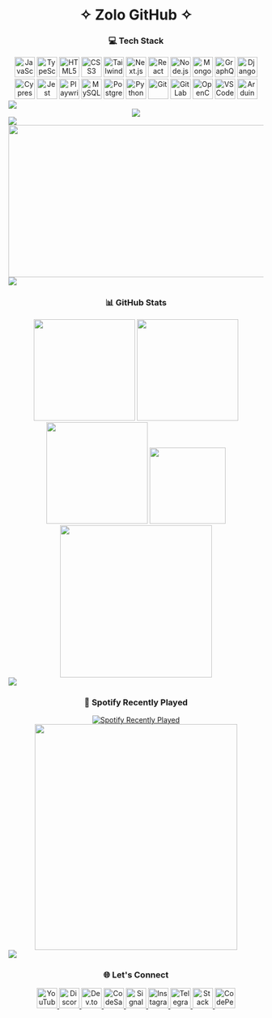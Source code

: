 <h1 align="center">✧ Zolo GitHub ✧</h1>

<div align="center">

### 💻 Tech Stack

<img src="https://cdn.jsdelivr.net/gh/devicons/devicon/icons/javascript/javascript-original.svg" height="40" alt="JavaScript" />
<img src="https://cdn.jsdelivr.net/gh/devicons/devicon/icons/typescript/typescript-original.svg" height="40" alt="TypeScript" />
<img src="https://cdn.jsdelivr.net/gh/devicons/devicon/icons/html5/html5-original.svg" height="40" alt="HTML5" />
<img src="https://cdn.jsdelivr.net/gh/devicons/devicon/icons/css3/css3-original.svg" height="40" alt="CSS3" />
<img src="https://cdn.jsdelivr.net/gh/devicons/devicon/icons/tailwindcss/tailwindcss-original-wordmark.svg" height="40" alt="Tailwind CSS" />
<img src="https://cdn.jsdelivr.net/gh/devicons/devicon/icons/nextjs/nextjs-original.svg" height="40" alt="Next.js" />
<img src="https://cdn.jsdelivr.net/gh/devicons/devicon/icons/react/react-original.svg" height="40" alt="React" />
<img src="https://cdn.jsdelivr.net/gh/devicons/devicon/icons/nodejs/nodejs-original.svg" height="40" alt="Node.js" />
<img src="https://cdn.jsdelivr.net/gh/devicons/devicon/icons/mongodb/mongodb-original.svg" height="40" alt="MongoDB" />
<img src="https://cdn.jsdelivr.net/gh/devicons/devicon/icons/graphql/graphql-plain.svg" height="40" alt="GraphQL" />
<img src="https://cdn.jsdelivr.net/gh/devicons/devicon/icons/django/django-plain-wordmark.svg" height="40" alt="Django" />
<img src="https://cdn.jsdelivr.net/gh/devicons/devicon/icons/cypressio/cypressio-original.svg" height="40" alt="Cypress" />
<img src="https://cdn.jsdelivr.net/gh/devicons/devicon/icons/jest/jest-plain.svg" height="40" alt="Jest" />
<img src="https://cdn.jsdelivr.net/gh/devicons/devicon/icons/playwright/playwright-original.svg" height="40" alt="Playwright" />
<img src="https://cdn.jsdelivr.net/gh/devicons/devicon/icons/mysql/mysql-original.svg" height="40" alt="MySQL" />
<img src="https://cdn.jsdelivr.net/gh/devicons/devicon/icons/postgresql/postgresql-original.svg" height="40" alt="PostgreSQL" />
<img src="https://cdn.jsdelivr.net/gh/devicons/devicon/icons/python/python-original.svg" height="40" alt="Python" />
<img src="https://cdn.jsdelivr.net/gh/devicons/devicon/icons/git/git-original.svg" height="40" alt="Git" />
<img src="https://cdn.jsdelivr.net/gh/devicons/devicon/icons/gitlab/gitlab-original.svg" height="40" alt="GitLab" />
<img src="https://cdn.jsdelivr.net/gh/devicons/devicon/icons/opencv/opencv-original.svg" height="40" alt="OpenCV" />
<img src="https://cdn.jsdelivr.net/gh/devicons/devicon/icons/vscode/vscode-original.svg" height="40" alt="VS Code" />
<img src="https://cdn.jsdelivr.net/gh/devicons/devicon/icons/arduino/arduino-original.svg" height="40" alt="Arduino" />

</div>

<img src="https://user-images.githubusercontent.com/73097560/115834477-dbab4500-a447-11eb-908a-139a6edaec5c.gif"/>

<div align="center">
<img src="https://profile-counter.glitch.me/z0l0git/count.svg?" />
</div>

<img src="https://user-images.githubusercontent.com/73097560/115834477-dbab4500-a447-11eb-908a-139a6edaec5c.gif"/>

<div align="center">

<a href="https://www.gitanimals.org/en_US?utm_medium=image&utm_source=z0l0git&utm_content=farm">
  <img src="https://render.gitanimals.org/farms/z0l0git" width="600" height="300" />
</a>

</div>

<img src="https://user-images.githubusercontent.com/73097560/115834477-dbab4500-a447-11eb-908a-139a6edaec5c.gif"/>

<div align="center">

### 📊 GitHub Stats

<img src="https://github-readme-stats.vercel.app/api?username=z0l0git&show_icons=true&theme=radical&custom_title=Status%20Window" height="200" />
<img src="https://github-readme-stats.vercel.app/api/top-langs?username=z0l0git&layout=compact&langs_count=6&theme=radical" height="200" />
<img src="https://streak-stats.demolab.com?user=z0l0git&mode=daily&theme=radical" height="200" />
<img src="https://github-profile-trophy.vercel.app?username=z0l0git&theme=radical&column=-1&row=1&no-bg=true" height="150" />
<img src="https://github-readme-activity-graph.vercel.app/graph?username=z0l0git&radius=16&theme=redical&area=true&custom_title=Contribution%20Graph" height="300" />

</div>

<img src="https://user-images.githubusercontent.com/73097560/115834477-dbab4500-a447-11eb-908a-139a6edaec5c.gif"/>

<div align="center">

### 🎵 Spotify Recently Played

<a href="https://open.spotify.com/user/k8kihskdh5sgbfpm25y9cvm0v">
  <img src="https://spotify-recently-played-readme.vercel.app/api?user=k8kihskdh5sgbfpm25y9cvm0v&count=7" alt="Spotify Recently Played" />
</a>
<img src="https://media1.giphy.com/media/v1.Y2lkPTc5MGI3NjExcnA5OXg4ZnkyZHh2eTVleWJrdHoycnExMmRvcDlmdDkyYnR5d3d3YiZlcD12MV9pbnRlcm5hbF9naWZfYnlfaWQmY3Q9Zw/blSTtZehjAZ8I/giphy.gif" width="400" height="445" />

</div>

<img src="https://user-images.githubusercontent.com/73097560/115834477-dbab4500-a447-11eb-908a-139a6edaec5c.gif"/>

<div align="center">

### 🌐 Let's Connect

<a href="https://www.youtube.com/" target="_blank">
  <img src="https://raw.githubusercontent.com/maurodesouza/profile-readme-generator/master/src/assets/icons/social/linkedin/default.svg" width="40" alt="YouTube" />
</a>
<a href="#">
  <img src="https://raw.githubusercontent.com/maurodesouza/profile-readme-generator/master/src/assets/icons/social/discord/default.svg" width="40" alt="Discord" />
</a>
<a href="#">
  <img src="https://raw.githubusercontent.com/maurodesouza/profile-readme-generator/master/src/assets/icons/social/devto/default.svg" width="40" alt="Dev.to" />
</a>
<a href="#">
  <img src="https://raw.githubusercontent.com/maurodesouza/profile-readme-generator/master/src/assets/icons/social/codesandbox/default.svg" width="40" alt="CodeSandbox" />
</a>
<a href="#">
  <img src="https://raw.githubusercontent.com/maurodesouza/profile-readme-generator/master/src/assets/icons/social/signal/default.svg" width="40" alt="Signal" />
</a>
<a href="https://instagram.com/zolo.zlbyr" target="_blank">
  <img src="https://raw.githubusercontent.com/maurodesouza/profile-readme-generator/master/src/assets/icons/social/instagram/default.svg" width="40" alt="Instagram" />
</a>
<a href="#">
  <img src="https://raw.githubusercontent.com/maurodesouza/profile-readme-generator/master/src/assets/icons/social/telegram/default.svg" width="40" alt="Telegram" />
</a>
<a href="#">
  <img src="https://raw.githubusercontent.com/maurodesouza/profile-readme-generator/master/src/assets/icons/social/stackoverflow/default.svg" width="40" alt="Stack Overflow" />
</a>
<a href="#">
  <img src="https://raw.githubusercontent.com/maurodesouza/profile-readme-generator/master/src/assets/icons/social/codepen/default.svg" width="40" alt="CodePen" />
</a>

</div>

